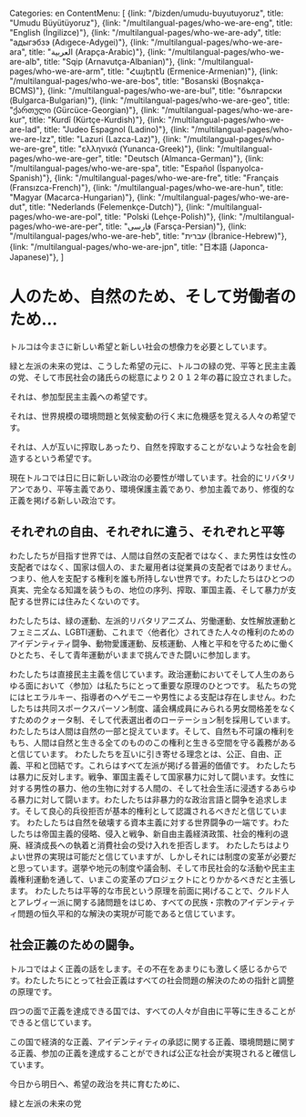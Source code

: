 Categories: en
ContentMenu: [
  {link: "/bizden/umudu-buyutuyoruz", title: "Umudu Büyütüyoruz"},
  {link: "/multilangual-pages/who-we-are-eng", title: "English (İngilizce)"},
  {link: "/multilangual-pages/who-we-are-ady", title: "адыгэбзэ (Adıgece-Adygei)"},
  {link: "/multilangual-pages/who-we-are-ara", title: "العربية (Arapça-Arabic)"},
  {link: "/multilangual-pages/who-we-are-alb", title: "Sqip (Arnavutça-Albanian)"},
  {link: "/multilangual-pages/who-we-are-arm", title: "Հայերէն (Ermenice-Armenian)"},
  {link: "/multilangual-pages/who-we-are-bos", title: "Bosanski (Boşnakça-BCMS)"},
  {link: "/multilangual-pages/who-we-are-bul", title: "български (Bulgarca-Bulgarian)"},
  {link: "/multilangual-pages/who-we-are-geo", title: "ქართული (Gürcüce-Georgian)"},
  {link: "/multilangual-pages/who-we-are-kur", title: "Kurdî (Kürtçe-Kurdish)"},
  {link: "/multilangual-pages/who-we-are-lad", title: "Judeo Espagnol (Ladino)"},
  {link: "/multilangual-pages/who-we-are-lzz", title: "Lazuri (Lazca-Laz)"},
  {link: "/multilangual-pages/who-we-are-gre", title: "ελληνικά (Yunanca-Greek)"},
  {link: "/multilangual-pages/who-we-are-ger", title: "Deutsch (Almanca-German)"},
  {link: "/multilangual-pages/who-we-are-spa", title: "Español (İspanyolca-Spanish)"},
  {link: "/multilangual-pages/who-we-are-fre", title: "Français (Fransızca-French)"},
  {link: "/multilangual-pages/who-we-are-hun", title: "Magyar (Macarca-Hungarian)"},
  {link: "/multilangual-pages/who-we-are-dut", title: "Nederlands (Felemenkçe-Dutch)"},
  {link: "/multilangual-pages/who-we-are-pol", title: "Polski (Lehçe-Polish)"},
  {link: "/multilangual-pages/who-we-are-per", title: "فارسى (Farsça-Persian)"},
  {link: "/multilangual-pages/who-we-are-heb", title: "עברית (İbranice-Hebrew)"},
  {link: "/multilangual-pages/who-we-are-jpn", title: "日本語 (Japonca-Japanese)"},
  ]


#	人のため、自然のため、そして労働者のため…

トルコは今まさに新しい希望と新しい社会の想像力を必要としています。

緑と左派の未来の党は、こうした希望の元に、トルコの緑の党、平等と民主主義の党、そして市民社会の諸氏らの総意により２０１２年の暮に設立されました。

それは、参加型民主主義への希望です。

それは、世界規模の環境問題と気候変動の行く末に危機感を覚える人々の希望です。

それは、人が互いに搾取しあったり、自然を搾取することがないような社会を創造するという希望です。

現在トルコでは日に日に新しい政治の必要性が増しています。社会的にリバタリアンであり、平等主義であり、環境保護主義であり、参加主義であり、修復的な正義を掲げる新しい政治です。

## それぞれの自由、それぞれに違う、それぞれと平等

わたしたちが目指す世界では、人間は自然の支配者ではなく、また男性は女性の支配者ではなく、国家は個人の、また雇用者は従業員の支配者ではありません。つまり、他人を支配する権利を誰も所持しない世界です。わたしたちはひとつの真実、完全なる知識を装うもの、地位の序列、搾取、軍国主義、そして暴力が支配する世界には住みたくないのです。

わたしたちは、緑の運動、左派的リバタリアニズム、労働運動、女性解放運動とフェミニズム、LGBTI運動、これまで〈他者化〉されてきた人々の権利のためのアイデンティティ闘争、動物愛護運動、反核運動、人権と平和を守るために働くひとたち、そして青年運動がいままで挑んできた闘いに参加します。

わたしたちは直接民主主義を信じています。政治運動においてそして人生のあらゆる面において〈参加〉は私たちにとって重要な原理のひとつです。
私たちの党にはヒエラルキー、指導者のヘゲモニーや男性による支配は存在しません。わたしたちは共同スポークスパーソン制度、議会構成員にみられる男女間格差をなくすためのクォータ制、そして代表選出者のローテーション制を採用しています。
わたしたちは人間は自然の一部と捉えています。そして、自然も不可譲の権利をもち、人間は自然と生きる全てのもののこの権利と生きる空間を守る義務があると信じています。
わたしたちを互いに引き寄せる理念とは、公正、自由、正義、平和と団結です。これらはすべて左派が掲げる普遍的価値です。
わたしたちは暴力に反対します。戦争、軍国主義そして国家暴力に対して闘います。女性に対する男性の暴力、他の生物に対する人間の、そして社会生活に浸透するあらゆる暴力に対して闘います。わたしたちは非暴力的な政治言語と闘争を追求します。そして良心的兵役拒否が基本的権利として認識されるべきだと信じています。
わたしたちは自然を破壊する資本主義に対する世界闘争の一端です。わたしたちは帝国主義的侵略、侵入と戦争、新自由主義経済政策、社会的権利の退廃、経済成長への執着と消費社会の受け入れを拒否します。
わたしたちはよりよい世界の実現は可能だと信じていますが、しかしそれには制度の変革が必要だと思っています。選挙や地元の制度や議会制、そして市民社会的な活動や民主主義権利運動を通して、いまこの変革のプロジェクトにとりかかるべきだと主張します。
わたしたちは平等的な市民という原理を前面に掲げることで、クルド人とアレヴィー派に関する諸問題をはじめ、すべての民族・宗教のアイデンティティ問題の恒久平和的な解決の実現が可能であると信じています。

## 社会正義のための闘争。

トルコではよく正義の話をします。その不在をあまりにも激しく感じるからです。わたしたちにとって社会正義はすべての社会問題の解決のための指針と調整の原理です。

四つの面で正義を達成できる国では、すべての人々が自由に平等に生きることができると信じています。

この国で経済的な正義、アイデンティティの承認に関する正義、環境問題に関する正義、参加の正義を達成することができれば公正な社会が実現されると確信しています。

今日から明日へ、希望の政治を共に育むために、

緑と左派の未来の党
